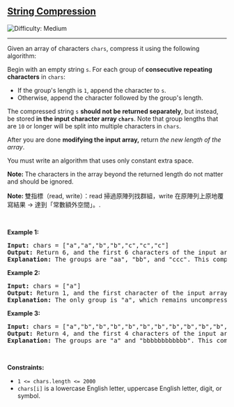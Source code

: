 <h2><a href="https://leetcode.com/problems/string-compression">String Compression</a></h2> <img src='https://img.shields.io/badge/Difficulty-Medium-orange' alt='Difficulty: Medium' /><hr><p>Given an array of characters <code>chars</code>, compress it using the following algorithm:</p>

<p>Begin with an empty string <code>s</code>. For each group of <strong>consecutive repeating characters</strong> in <code>chars</code>:</p>

<ul>
	<li>If the group&#39;s length is <code>1</code>, append the character to <code>s</code>.</li>
	<li>Otherwise, append the character followed by the group&#39;s length.</li>
</ul>

<p>The compressed string <code>s</code> <strong>should not be returned separately</strong>, but instead, be stored <strong>in the input character array <code>chars</code></strong>. Note that group lengths that are <code>10</code> or longer will be split into multiple characters in <code>chars</code>.</p>

<p>After you are done <strong>modifying the input array,</strong> return <em>the new length of the array</em>.</p>

<p>You must write an algorithm that uses only constant extra space.</p>

<p><strong>Note: </strong>The characters in the array beyond the returned length do not matter and should be ignored.</p>

<p><strong>Note: </strong>雙指標（read, write）：read 掃過原陣列找群組，write 在原陣列上原地覆寫結果 → 達到「常數額外空間」。.</p>


<p>&nbsp;</p>
<p><strong class="example">Example 1:</strong></p>

<pre>
<strong>Input:</strong> chars = [&quot;a&quot;,&quot;a&quot;,&quot;b&quot;,&quot;b&quot;,&quot;c&quot;,&quot;c&quot;,&quot;c&quot;]
<strong>Output:</strong> Return 6, and the first 6 characters of the input array should be: [&quot;a&quot;,&quot;2&quot;,&quot;b&quot;,&quot;2&quot;,&quot;c&quot;,&quot;3&quot;]
<strong>Explanation:</strong> The groups are &quot;aa&quot;, &quot;bb&quot;, and &quot;ccc&quot;. This compresses to &quot;a2b2c3&quot;.
</pre>

<p><strong class="example">Example 2:</strong></p>

<pre>
<strong>Input:</strong> chars = [&quot;a&quot;]
<strong>Output:</strong> Return 1, and the first character of the input array should be: [&quot;a&quot;]
<strong>Explanation:</strong> The only group is &quot;a&quot;, which remains uncompressed since it&#39;s a single character.
</pre>

<p><strong class="example">Example 3:</strong></p>

<pre>
<strong>Input:</strong> chars = [&quot;a&quot;,&quot;b&quot;,&quot;b&quot;,&quot;b&quot;,&quot;b&quot;,&quot;b&quot;,&quot;b&quot;,&quot;b&quot;,&quot;b&quot;,&quot;b&quot;,&quot;b&quot;,&quot;b&quot;,&quot;b&quot;]
<strong>Output:</strong> Return 4, and the first 4 characters of the input array should be: [&quot;a&quot;,&quot;b&quot;,&quot;1&quot;,&quot;2&quot;].
<strong>Explanation:</strong> The groups are &quot;a&quot; and &quot;bbbbbbbbbbbb&quot;. This compresses to &quot;ab12&quot;.</pre>

<p>&nbsp;</p>
<p><strong>Constraints:</strong></p>

<ul>
	<li><code>1 &lt;= chars.length &lt;= 2000</code></li>
	<li><code>chars[i]</code> is a lowercase English letter, uppercase English letter, digit, or symbol.</li>
</ul>
